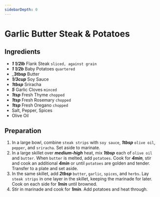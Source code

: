```yaml
---
sidebarDepth: 0
---
```


# Garlic Butter Steak & Potatoes
## Ingredients

+ ___1 1/2lb___ Flank Steak `sliced, against grain`
+ ___1 1/2b___ Baby Potatoes `quartered`
+ ___3tbsp__ Butter
+ ___1/3cup___ Soy Sauce
+ ___1tbsp___ Sriracha
+ ___5___ Garlic Cloves `minced`
+ ___1tsp___ Fresh Thyme `chopped`
+ ___1tsp___ Fresh Rosemary `chopped`
+ ___1tsp___ Fresh Oregano `chopped`
+ Salt, Pepper, Spices
+ Olive Oil

## Preparation
1. In a large bowl, combine `steak strips` with `soy sauce`, ___1tbsp___ `olive oil`, `pepper`, and `sriracha`. Set aside to marinate.
2. In a large skillet over ___medium-high___ heat, mix ___1tbsp___ each of `olive oil` and `butter`. When `butter` is melted, add `potatoes`. Cook for ___4min___, stir and cook an additional ___4min___ or until `potatoes` are golden and tender. Transfer to a plate and set aside.
3. In the same skillet, add ___2tbsp___ `butter`, `garlic`, `spices`, and `herbs`. Lay `steak strips` in one layer in the skillet, keeping the marinade for later. Cook on each side for ___1min___ until browned.
4. Stir in marinade and cook for ___1min___. Add potatoes and heat through.